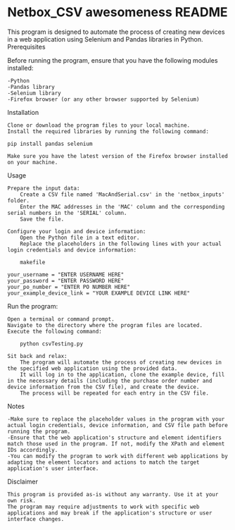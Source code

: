 # **Netbox_CSV awesomeness README**

This program is designed to automate the process of creating new devices in a web application using Selenium and Pandas libraries in Python.
Prerequisites

Before running the program, ensure that you have the following modules installed:

    -Python
    -Pandas library
    -Selenium library
    -Firefox browser (or any other browser supported by Selenium)

Installation

    Clone or download the program files to your local machine.
    Install the required libraries by running the following command:

    pip install pandas selenium

    Make sure you have the latest version of the Firefox browser installed on your machine.

Usage

    Prepare the input data:
        Create a CSV file named 'MacAndSerial.csv' in the 'netbox_inputs' folder.
        Enter the MAC addresses in the 'MAC' column and the corresponding serial numbers in the 'SERIAL' column.
        Save the file.

    Configure your login and device information:
        Open the Python file in a text editor.
        Replace the placeholders in the following lines with your actual login credentials and device information:

        makefile

    your_username = "ENTER USERNAME HERE"
    your_password = "ENTER PASSWORD HERE"
    your_po_number = "ENTER PO NUMBER HERE"
    your_example_device_link = "YOUR EXAMPLE DEVICE LINK HERE"

Run the program:

    Open a terminal or command prompt.
    Navigate to the directory where the program files are located.
    Execute the following command:

        python csvTesting.py

    Sit back and relax:
        The program will automate the process of creating new devices in the specified web application using the provided data.
        It will log in to the application, clone the example device, fill in the necessary details (including the purchase order number and device information from the CSV file), and create the device.
        The process will be repeated for each entry in the CSV file.

Notes

    -Make sure to replace the placeholder values in the program with your actual login credentials, device information, and CSV file path before running the program.
    -Ensure that the web application's structure and element identifiers match those used in the program. If not, modify the XPath and element IDs accordingly.
    -You can modify the program to work with different web applications by adapting the element locators and actions to match the target application's user interface.

Disclaimer

    This program is provided as-is without any warranty. Use it at your own risk.
    The program may require adjustments to work with specific web applications and may break if the application's structure or user interface changes.
